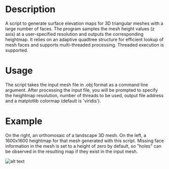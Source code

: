 # Description
A script to generate surface elevation maps for 3D triangular meshes with a large number of faces. The program samples the mesh height values (z axis) at a user-specified resolution and outputs the corresponding heightmap. It relies on an adaptive quadtree structure for efficient lookup of mesh faces and supports multi-threaded processing. Threaded execution is supported.

# Usage
The script takes the input mesh file in .obj format as a command line argument. After processing the input file, you will be prompted to specify the heightmap resolution, number of threads to be used, output file address and a matplotlib colormap (default is 'viridis').

# Example
On the right, an orthomosaic of a landscape 3D mesh. On the left, a 1600x1600 heightmap for that mesh generated with this script. Missing face information in the mesh is set to a height of zero by default, so "holes" can be observed in the resulting map if they exist in the input mesh.

![alt text](example/heightmapVsOrthomosaic.png)
